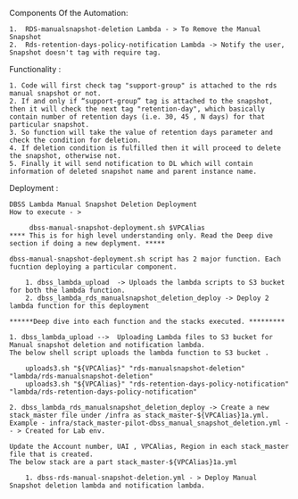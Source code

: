 Components Of the Automation:

    1.  RDS-manualsnapshot-deletion Lambda - > To Remove the Manual Snapshot 
    2.  Rds-retention-days-policy-notification Lambda -> Notify the user, Snapshot doesn't tag with require tag.


Functionality :

    1. Code will first check tag "support-group" is attached to the rds manual snapshot or not.
    2. If and only if “support-group” tag is attached to the snapshot, then it will check the next tag "retention-day", which basically contain number of retention days (i.e. 30, 45 , N days) for that particular snapshot.
    3. So function will take the value of retention days parameter and check the condition for deletion.
    4. If deletion condition is fulfilled then it will proceed to delete the snapshot, otherwise not.
    5. Finally it will send notification to DL which will contain information of deleted snapshot name and parent instance name.


Deployment :

    DBSS Lambda Manual Snapshot Deletion Deployment
    How to execute - > 

         dbss-manual-snapshot-deployment.sh $VPCAlias
    **** This is for high level understanding only. Read the Deep dive section if doing a new deplyment. *****

    dbss-manual-snapshot-deployment.sh script has 2 major function. Each fucntion deploying a particular component.

        1. dbss_lambda_upload  -> Uploads the lambda scripts to S3 bucket for both the lambda function.
        2. dbss_lambda_rds_manualsnapshot_deletion_deploy -> Deploy 2 lambda function for this deployment
    
    ******Deep dive into each function and the stacks executed. *********

    1. dbss_lambda_upload -->  Uploading Lambda files to S3 bucket for Manual snapshot deletion and notification lambda.
    The below shell script uploads the lambda function to S3 bucket .
    
        uploads3.sh "${VPCAlias}" "rds-manualsnapshot-deletion" "lambda/rds-manualsnapshot-deletion"
        uploads3.sh "${VPCAlias}" "rds-retention-days-policy-notification" "lambda/rds-retention-days-policy-notification"
    
    2. dbss_lambda_rds_manualsnapshot_deletion_deploy -> Create a new stack_master file under /infra as stack_master-${VPCAlias}1a.yml. Example - infra/stack_master-pilot-dbss_manual_snapshot_deletion.yml -- > Created for Lab env.

    Update the Account number, UAI , VPCAlias, Region in each stack_master file that is created.
    The below stack are a part stack_master-${VPCAlias}1a.yml

        1. dbss-rds-manual-snapshot-deletion.yml - > Deploy Manual Snapshot deletion lambda and notification lambda.
    
    


    

